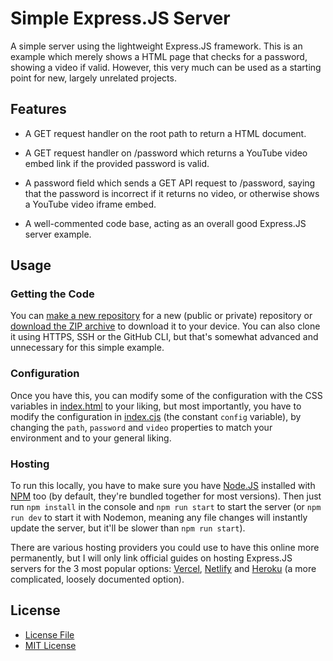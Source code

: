 # Simple Express.JS Server

A simple server using the lightweight Express.JS framework. This is an example which merely shows a HTML page that checks for a password, showing a video if valid. However, this very much can be used as a starting point for new, largely unrelated projects.

## Features

- A GET request handler on the root path to return a HTML document.

- A GET request handler on /password which returns a YouTube video embed link if the provided password is valid.

- A password field which sends a GET API request to /password, saying that the password is incorrect if it returns no video, or otherwise shows a YouTube video iframe embed.

- A well-commented code base, acting as an overall good Express.JS server example.

## Usage

### Getting the Code

You can [make a new repository](https://github.com/new?template_name=express-server&template_owner=eulmdev) for a new (public or private) repository or [download the ZIP archive](https://github.com/eulmdev/express-server/archive/refs/heads/main.zip) to download it to your device. You can also clone it using HTTPS, SSH or the GitHub CLI, but that's somewhat advanced and unnecessary for this simple example.

### Configuration

Once you have this, you can modify some of the configuration with the CSS variables in [index.html](/index.html) to your liking, but most importantly, you have to modify the configuration in [index.cjs](/index.cjs) (the constant `config` variable), by changing the `path`, `password` and `video` properties to match your environment and to your general liking.

### Hosting

To run this locally, you have to make sure you have [Node.JS](https://nodejs.org/en/) installed with [NPM](https://www.npmjs.com/) too (by default, they're bundled together for most versions). Then just run `npm install` in the console and `npm run start` to start the server (or `npm run dev` to start it with Nodemon, meaning any file changes will instantly update the server, but it'll be slower than `npm run start`).

There are various hosting providers you could use to have this online more permanently, but I will only link official guides on hosting Express.JS servers for the 3 most popular options: [Vercel](https://vercel.com/guides/using-express-with-vercel), [Netlify](https://docs.netlify.com/frameworks/express/) and [Heroku](https://devcenter.heroku.com/articles/deploying-nodejs) (a more complicated, loosely documented option).

## License

- [License File](/LICENSE)
- [MIT License](https://choosealicense.com/licenses/mit)
